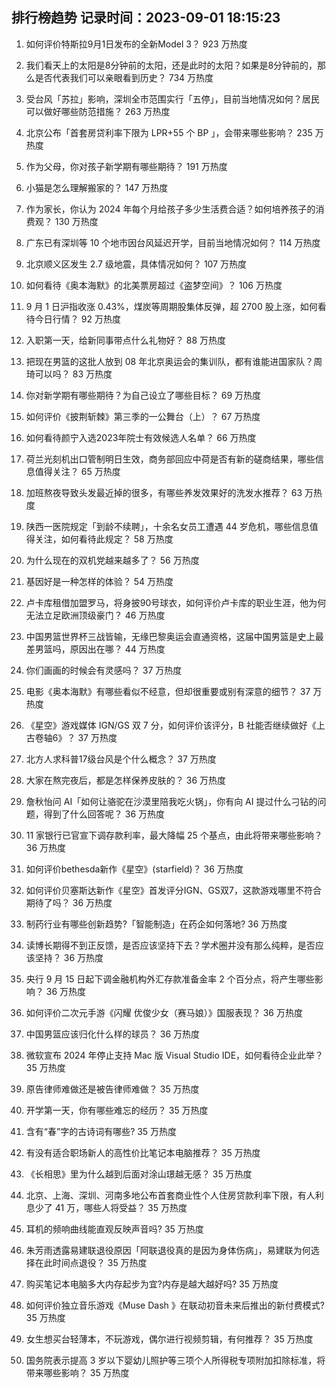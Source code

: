 
## 排行榜趋势 记录时间：2023-09-01 18:15:23
  
  1. 如何评价特斯拉9月1日发布的全新Model 3？ 923 万热度
    
  2. 我们看天上的太阳是8分钟前的太阳，还是此时的太阳？如果是8分钟前的，那么是否代表我们可以亲眼看到历史？ 734 万热度
    
  3. 受台风「苏拉」影响，深圳全市范围实行「五停」，目前当地情况如何？居民可以做好哪些防范措施？ 263 万热度
    
  4. 北京公布「首套房贷利率下限为  LPR+55 个 BP 」，会带来哪些影响？ 235 万热度
    
  5. 作为父母，你对孩子新学期有哪些期待？ 191 万热度
    
  6. 小猫是怎么理解搬家的？ 147 万热度
    
  7. 作为家长，你认为 2024 年每个月给孩子多少生活费合适？如何培养孩子的消费观？ 130 万热度
    
  8. 广东已有深圳等 10 个地市因台风延迟开学，目前当地情况如何？ 114 万热度
    
  9. 北京顺义区发生 2.7 级地震，具体情况如何？ 107 万热度
    
  10. 如何看待《奥本海默》的北美票房超过《盗梦空间》？ 106 万热度
    
  11. 9 月 1 日沪指收涨 0.43%，煤炭等周期股集体反弹，超 2700 股上涨，如何看待今日行情？ 92 万热度
    
  12. 入职第一天，给新同事带点什么礼物好？ 88 万热度
    
  13. 把现在男篮的这批人放到 08 年北京奥运会的集训队，都有谁能进国家队？周琦可以吗？ 83 万热度
    
  14. 你对新学期有哪些期待？为自己设立了哪些目标？ 69 万热度
    
  15. 如何评价《披荆斩棘》第三季的一公舞台（上）？ 67 万热度
    
  16. 如何看待颜宁入选2023年院士有效候选人名单？ 66 万热度
    
  17. 荷兰光刻机出口管制明日生效，商务部回应中荷是否有新的磋商结果，哪些信息值得关注？ 65 万热度
    
  18. 加班熬夜导致头发最近掉的很多，有哪些养发效果好的洗发水推荐？ 63 万热度
    
  19. 陕西一医院规定「到龄不续聘」，十余名女员工遭遇 44 岁危机，哪些信息值得关注，如何看待此规定？ 58 万热度
    
  20. 为什么现在的双机党越来越多了？ 56 万热度
    
  21. 基因好是一种怎样的体验？ 54 万热度
    
  22. 卢卡库租借加盟罗马，将身披90号球衣，如何评价卢卡库的职业生涯，他为何无法立足欧洲顶级豪门？ 46 万热度
    
  23. 中国男篮世界杯三战皆输，无缘巴黎奥运会直通资格，这届中国男篮是史上最差男篮吗，原因出在哪？ 44 万热度
    
  24. 你们画画的时候会有灵感吗？ 37 万热度
    
  25. 电影《奥本海默》有哪些看似不经意，但却很重要或别有深意的细节？ 37 万热度
    
  26. 《星空》游戏媒体 IGN/GS 双 7 分，如何评价该评分，B 社能否继续做好《上古卷轴6》？ 37 万热度
    
  27. 北方人求科普17级台风是个什么概念？ 37 万热度
    
  28. 大家在熬完夜后，都是怎样保养皮肤的？ 36 万热度
    
  29. 詹秋怡问 AI「如何让骆驼在沙漠里陪我吃火锅」，你有向 AI 提过什么刁钻的问题，得到了什么回答呢？ 36 万热度
    
  30. 11 家银行已官宣下调存款利率，最大降幅 25 个基点，由此将带来哪些影响？ 36 万热度
    
  31. 如何评价bethesda新作《星空》(starfield)？ 36 万热度
    
  32. 如何评价贝塞斯达新作《星空》首发评分IGN、GS双7，这款游戏哪里不符合期待了吗？ 36 万热度
    
  33. 制药行业有哪些创新趋势?「智能制造」在药企如何落地? 36 万热度
    
  34. 读博长期得不到正反馈，是否应该坚持下去？学术圈并没有那么纯粹，是否应该坚持？ 36 万热度
    
  35. 央行 9 月 15 日起下调金融机构外汇存款准备金率 2 个百分点，将产生哪些影响？ 36 万热度
    
  36. 如何评价二次元手游《闪耀 优俊少女（赛马娘）》国服表现？ 36 万热度
    
  37. 中国男篮应该归化什么样的球员？ 36 万热度
    
  38. 微软宣布 2024 年停止支持 Mac 版 Visual Studio IDE，如何看待企业此举？ 35 万热度
    
  39. 原告律师难做还是被告律师难做？ 35 万热度
    
  40. 开学第一天，你有哪些难忘的经历？ 35 万热度
    
  41. 含有“春”字的古诗词有哪些? 35 万热度
    
  42. 有没有适合职场新人的高性价比笔记本电脑推荐？ 35 万热度
    
  43. 《长相思》里为什么越到后面对涂山璟越无感？ 35 万热度
    
  44. 北京、上海、深圳、河南多地公布首套商业性个人住房贷款利率下限，有人利息少了 41 万，哪些人将受益？ 35 万热度
    
  45. 耳机的频响曲线能直观反映声音吗? 35 万热度
    
  46. 朱芳雨透露易建联退役原因「阿联退役真的是因为身体伤病」，易建联为何选择在此时间点退役？ 35 万热度
    
  47. 购买笔记本电脑多大内存起步为宜?内存是越大越好吗? 35 万热度
    
  48. 如何评价独立音乐游戏《Muse Dash 》在联动初音未来后推出的新付费模式? 35 万热度
    
  49. 女生想买台轻薄本，不玩游戏，偶尔进行视频剪辑，有何推荐？ 35 万热度
    
  50. 国务院表示提高 3 岁以下婴幼儿照护等三项个人所得税专项附加扣除标准，将带来哪些影响？ 35 万热度
    